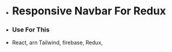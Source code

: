 * <h1>Responsive Navbar For Redux</h1>

 * <h3>Use For This</h3>
* React, arn Tailwind, firebase, Redux,